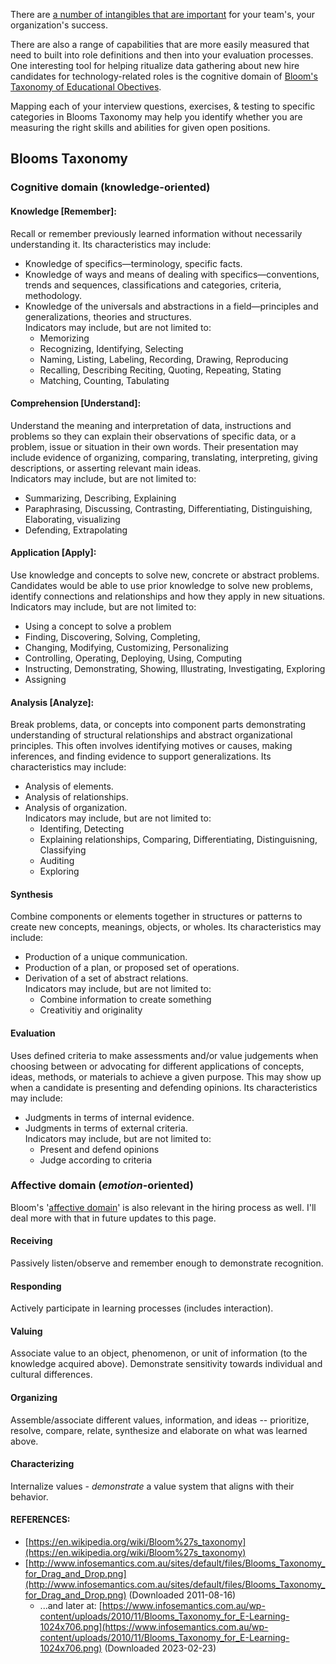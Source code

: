 There are [a number of intangibles that are important](https://github.com/mccright/rand-notes/blob/master/Interview-Intangible-Qualities-to-Watch-For.md) for your team's, your organization's success.  

There are also a range of capabilities that are more easily measured that need to built into role definitions and then into your evaluation processes.  One interesting tool for helping ritualize data gathering about new hire candidates for technology-related roles is the cognitive domain of [Bloom's Taxonomy of Educational Obectives](https://en.wikipedia.org/wiki/Bloom%27s_taxonomy).  

Mapping each of your interview questions, exercises, & testing to specific categories in Blooms Taxonomy may help you identify whether you are measuring the right skills and abilities for given open positions.

## Blooms Taxonomy

### Cognitive domain (knowledge-oriented)  

#### Knowledge [Remember]:  
Recall or remember previously learned information without necessarily understanding it.   Its characteristics may include:  
* Knowledge of specifics—terminology, specific facts.  
* Knowledge of ways and means of dealing with specifics—conventions, trends and sequences, classifications and categories, criteria, methodology.  
* Knowledge of the universals and abstractions in a field—principles and generalizations, theories and structures.  
Indicators may include, but are not limited to:  
  * Memorizing  
  * Recognizing, Identifying, Selecting  
  * Naming, Listing, Labeling, Recording, Drawing, Reproducing  
  * Recalling, Describing Reciting, Quoting, Repeating, Stating  
  * Matching, Counting, Tabulating  

#### Comprehension [Understand]:  
Understand the meaning and interpretation of data, instructions and problems so they can explain their observations of specific data, or a problem, issue or situation in their own words.  Their presentation may include evidence of organizing, comparing, translating, interpreting, giving descriptions, or asserting relevant main ideas.  
Indicators may include, but are not limited to:  
* Summarizing, Describing, Explaining  
* Paraphrasing, Discussing, Contrasting, Differentiating, Distinguishing, Elaborating, visualizing    
* Defending, Extrapolating  

#### Application [Apply]:  
Use knowledge and concepts to solve new, concrete or abstract problems.  Candidates would be able to use prior knowledge to solve new problems, identify connections and relationships and how they apply in new situations.  
Indicators may include, but are not limited to:  
* Using a concept to solve a problem  
* Finding, Discovering, Solving, Completing, 
* Changing, Modifying, Customizing, Personalizing  
* Controlling, Operating, Deploying, Using, Computing  
* Instructing, Demonstrating, Showing, Illustrating, Investigating, Exploring  
* Assigning  

#### Analysis [Analyze]:  
Break problems, data, or concepts into component parts demonstrating understanding of structural relationships and abstract organizational principles.  This often involves identifying motives or causes, making inferences, and finding evidence to support generalizations.  Its characteristics may include:  
* Analysis of elements.  
* Analysis of relationships.  
* Analysis of organization.  
Indicators may include, but are not limited to:  
  * Identifing, Detecting  
  * Explaining relationships, Comparing, Differentiating, Distinguisning, Classifying  
  * Auditing
  * Exploring

#### Synthesis  
Combine components or elements together in structures or patterns to create new concepts, meanings, objects, or wholes.   Its characteristics may include:  
* Production of a unique communication.  
* Production of a plan, or proposed set of operations.  
* Derivation of a set of abstract relations.  
Indicators may include, but are not limited to:  
  * Combine information to create something  
  * Creativitiy and originality  

#### Evaluation  
Uses defined criteria to make assessments and/or value judgements when choosing between or advocating for different applications of concepts, ideas, methods, or materials to achieve a given purpose.  This may show up when a candidate is presenting and defending opinions.  Its characteristics may include:  
* Judgments in terms of internal evidence.  
* Judgments in terms of external criteria.    
Indicators may include, but are not limited to:  
  * Present and defend opinions  
  * Judge according to criteria  

### Affective domain (*emotion*-oriented)  

Bloom's '[affective domain](https://en.wikipedia.org/wiki/Bloom%27s_taxonomy#The_affective_domain_(emotion-based))' is also relevant in the hiring process as well.  I'll deal more with that in future updates to this page.  

#### Receiving  
Passively listen/observe and remember enough to demonstrate recognition.  

#### Responding  
Actively participate in learning processes (includes interaction).  

#### Valuing  
Associate value to an object, phenomenon, or unit of information (to the knowledge acquired above).  Demonstrate sensitivity towards individual and cultural differences.  

#### Organizing  
Assemble/associate different values, information, and ideas -- prioritize, resolve, compare, relate, synthesize and elaborate on what was learned above.  

#### Characterizing  
Internalize values - *demonstrate* a value system that aligns with their behavior.  


#### REFERENCES:  
* [https://en.wikipedia.org/wiki/Bloom%27s_taxonomy](https://en.wikipedia.org/wiki/Bloom%27s_taxonomy)  
* [http://www.infosemantics.com.au/sites/default/files/Blooms_Taxonomy_for_Drag_and_Drop.png](http://www.infosemantics.com.au/sites/default/files/Blooms_Taxonomy_for_Drag_and_Drop.png) (Downloaded 2011-08-16)  
  * ...and later at: [https://www.infosemantics.com.au/wp-content/uploads/2010/11/Blooms_Taxonomy_for_E-Learning-1024x706.png](https://www.infosemantics.com.au/wp-content/uploads/2010/11/Blooms_Taxonomy_for_E-Learning-1024x706.png) (Downloaded 2023-02-23)  


